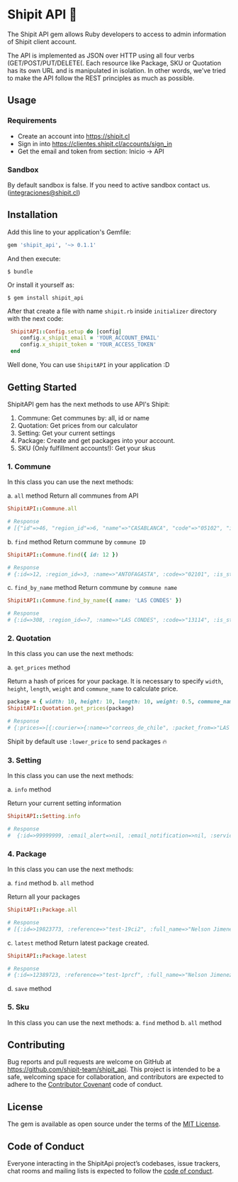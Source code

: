 Shipit API :dolphin:
===========

The Shipit API gem allows Ruby developers to access to admin information of Shipit client account.

The API is implemented as JSON over HTTP using all four verbs (GET/POST/PUT/DELETE(. Each resource like Package, SKU or Quotation has
its own URL and is manipulated in isolation. In other words, we've tried to make the API follow the REST principles as much as possible.

## Usage
### Requirements

* Create an account into https://shipit.cl
* Sign in into https://clientes.shipit.cl/accounts/sign_in
* Get the email and token from section: Inicio -> API

### Sandbox

By default sandbox is false. If you need to active sandbox contact us. (integraciones@shipit.cl)

## Installation

Add this line to your application's Gemfile:

```ruby
gem 'shipit_api', '~> 0.1.1'
```
And then execute:

    $ bundle

Or install it yourself as:

    $ gem install shipit_api

After that create a file with name `shipit.rb` inside `initializer` directory with the next code:

```ruby
 ShipitAPI::Config.setup do |config|
    config.x_shipit_email = 'YOUR_ACCOUNT_EMAIL'
    config.x_shipit_token = 'YOUR_ACCESS_TOKEN'
 end
```

Well done, You can use `ShipitAPI` in your application :D

## Getting Started

ShipitAPI gem has the next methods to use API's Shipit:

1. Commune: Get communes by: all, id or name
2. Quotation: Get prices from our calculator
3. Setting: Get your current settings
4. Package: Create and get packages into your account.
5. SKU (Only fulfillment accounts!): Get your skus



### 1. Commune
In this class you can use the next methods:

a. `all` method
Return all communes from API
```ruby
ShipitAPI::Commune.all

# Response
# [{"id"=>46, "region_id"=>6, "name"=>"CASABLANCA", "code"=>"05102", "is_starken"=>nil, "is_chilexpress"=>nil, "is_generic"=>true, "is_reachable"=>true, "created_at"=>"2016-12-16T03:12:23.714-03:00", "updated_at"=>"2018-07-03T11:10:24.674-04:00", "couriers_availables"=>{"dhl"=>"CASABLANCA", "starken"=>"CASABLANCA", "chilexpress"=>"CASABLANCA", "correoschile"=>"CASABLANCA"}, "is_available"=>false}, {"id"=>4, "region_id"=>1, "name"=>"GENERAL LAGOS", "code"=>"15202", "is_starken"=>nil, "is_chilexpress"=>nil, "is_generic"=>true, "is_reachable"=>true, "created_at"=>"2016-12-16T03:12:23.398-03:00", "updated_at"=>"2018-05-04T12:31:14.176-03:00", "couriers_availables"=>{"dhl"=>"", "starken"=>"GENERAL LAGOS", "chilexpress"=>"", "correoschile"=>""}, "is_available"=>false},...]

```
b. `find` method
Return commune by `commune ID`

```ruby
ShipitAPI::Commune.find({ id: 12 })

# Response
# {:id=>12, :region_id=>3, :name=>"ANTOFAGASTA", :code=>"02101", :is_starken=>nil, :is_chilexpress=>nil, :is_generic=>true, :is_reachable=>true, :created_at=>"2016-12-16T03:12:23.458-03:00", :updated_at=>"2018-07-05T21:35:21.128-04:00", :couriers_availables=>{:dhl=>"", :starken=>"ANTOFAGASTA", :chilexpress=>"ANTOFAGASTA", :correoschile=>"ANTOFAGASTA"}, :is_available=>false}
```

c. `find_by_name` method
Return commune by `commune name`

```ruby
ShipitAPI::Commune.find_by_name({ name: 'LAS CONDES' })

# Response
# {:id=>308, :region_id=>7, :name=>"LAS CONDES", :code=>"13114", :is_starken=>nil, :is_chilexpress=>nil, :is_generic=>true, :is_reachable=>true, :created_at=>"2016-12-16T03:12:25.619-03:00", :updated_at=>"2018-07-03T11:10:28.388-04:00", :couriers_availables=>{:dhl=>"LAS CONDES", :starken=>"LAS CONDES", :chilexpress=>"LAS CONDES", :correoschile=>"LAS CONDES"}, :is_available=>true}
```

### 2. Quotation
In this class you can use the next methods:

a. `get_prices` method

Return a hash of prices for your package. It is necessary to specify `width`, `height`, `length`, `weight` and `commune_name` to calculate price.

```ruby
package = { width: 10, height: 10, length: 10, weight: 0.5, commune_name: 'LAS CONDES' }
ShipitAPI::Quotation.get_prices(package)

# Response
# {:prices=>[{:courier=>{:name=>"correos_de_chile", :packet_from=>"LAS CONDES", :packet_to=>"LAS CONDES"}, :name=>"Domicilio", :price=>2660, :cost=>2660, :days=>1, :available_to_shipping=>false, :original_courier=>"correos_de_chile", :volumetric_weight=>0.5, :is_payable=>false}, {:courier=>{:name=>"chilexpress", :packet_from=>"LAS CONDES", :packet_to=>"LAS CONDES"}, :name=>"DIA HABIL SIGUIENTE", :price=>3410, :cost=>2046, :days=>1, :available_to_shipping=>true, :original_courier=>"chilexpress", :volumetric_weight=>0.5, :is_payable=>false}, {:courier=>{:name=>"starken", :packet_from=>"LAS CONDES", :packet_to=>"LAS CONDES"}, :name=>"DOMICILIO", :price=>3720, :cost=>2992, :days=>1, :available_to_shipping=>true, :original_courier=>"starken", :volumetric_weight=>0.5, :is_payable=>false}], :lower_price=>{:courier=>{:name=>"chilexpress", :packet_from=>"LAS CONDES", :packet_to=>"LAS CONDES"}, :name=>"Domicilio", :price=>2660, :cost=>2046, :days=>1, :available_to_shipping=>true, :original_courier=>"correos_de_chile", :volumetric_weight=>0.5}, :higesth_price=>{:courier=>{:name=>"starken", :packet_from=>"LAS CONDES", :packet_to=>"LAS CONDES"}, :name=>"DOMICILIO", :price=>3720, :cost=>2992, :days=>1, :available_to_shipping=>true, :original_courier=>"starken", :volumetric_weight=>0.5, :is_payable=>false}}
```

Shipit by default use `:lower_price` to send packages :fire:

### 3. Setting
In this class you can use the next methods:

a. `info` method

Return your current setting information

```ruby
ShipitAPI::Setting.info

# Response
#  {:id=>99999999, :email_alert=>nil, :email_notification=>nil, :service_id=>3, :company_id=>999999, :is_default_price=>true, :default_courier=>"cxp", :created_at=>"2018-04-20T10:03:25.142-03:00", :updated_at=>"2018-04-20T10:03:25.142-03:00", :configuration=>{:pp=>{:key=>"", :secret_key=>"", :price=>"", :sandbox=>true}}}
```

### 4. Package
In this class you can use the next methods:

a. `find` method
b. `all` method

Return all your packages

```ruby
ShipitAPI::Package.all

# Response
# [{:id=>19823773, :reference=>"test-19ci2", :full_name=>"Nelson Jimenez", :email=>"nelson@shipit.cl", :items_count=>1, :cellphone=>"+569905021", :is_payable=>false, :packing=>"Sin Empaque", :shipping_type=>"Normal", :destiny=>"Domicilio", :courier_for_client=>"chilexpress", :tracking_number=>"99716543522", :approx_size=>nil, :status=>"in_preparation", :courier_status=>"Pieza en poder del remitente", :length=>10.0, :width=>10.0, :height=>10.0, :weight=>1.0,...]
```
c. `latest` method
Return latest package created.
```ruby
ShipitAPI::Package.latest

# Response
# {:id=>12389723, :reference=>"test-1prcf", :full_name=>"Nelson Jimenez", :email=>"nelson@shipit.cl", :items_count=>1, :cellphone=>"+569905021", :is_payable=>false, :packing=>"Sin Empaque", :shipping_type=>"Normal", :destiny=>"Domicilio", ...}
```

d. `save` method

### 5. Sku
In this class you can use the next methods:
a. `find` method
b. `all` method


## Contributing

Bug reports and pull requests are welcome on GitHub at https://github.com/shipit-team/shipit_api. This project is intended to be a safe, welcoming space for collaboration, and contributors are expected to adhere to the [Contributor Covenant](http://contributor-covenant.org) code of conduct.

## License

The gem is available as open source under the terms of the [MIT License](https://opensource.org/licenses/MIT).

## Code of Conduct

Everyone interacting in the ShipitApi project’s codebases, issue trackers, chat rooms and mailing lists is expected to follow the [code of conduct](https://github.com/patojimenez/shipit_api/blob/master/CODE_OF_CONDUCT.md).
